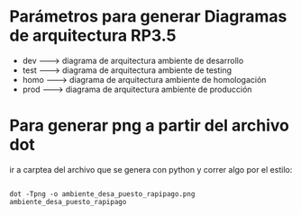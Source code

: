 # Parámetros para generar Diagramas de arquitectura RP3.5

- dev ---> diagrama de arquitectura ambiente de desarrollo
- test ---> diagrama de arquitectura ambiente de testing
- homo ---> diagrama de arquitectura ambiente de homologación
- prod ---> diagrama de arquitectura ambiente de producción

  

# Para generar png a partir del archivo dot

ir a carptea del archivo que se genera con python y correr algo por el estilo:

~~~

dot -Tpng -o ambiente_desa_puesto_rapipago.png ambiente_desa_puesto_rapipago

~~~